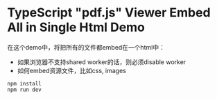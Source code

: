 TypeScript "pdf.js" Viewer Embed All in Single Html Demo
=========================================================

在这个demo中，将把所有的文件都embed在一个html中：

- 如果浏览器不支持shared worker的话，则必须disable worker
- 如何embed资源文件，比如css, images

```
npm install
npm run dev
```
